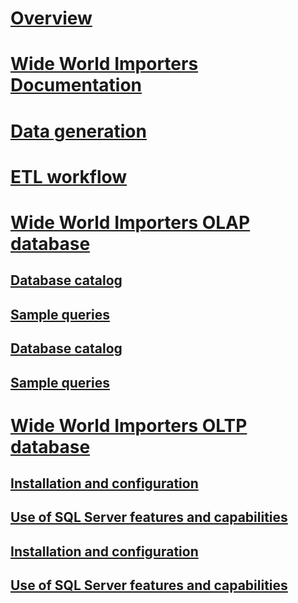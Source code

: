 # [Overview](overview.md)
# [Wide World Importers Documentation](wide-world-importers-documentation.md)
# [Data generation](data-generation.md)
# [ETL workflow](etl-workflow.md)

# [Wide World Importers OLAP database](wide-world-importers-olap-database.md)
## [Database catalog](database-catalog-wwi-olap.md)
## [Sample queries](sample-queries-wwi-olap.md)
## [Database catalog](database-catalog-wwi-olap.md)
## [Sample queries](sample-queries-wwi-olap.md)

# [Wide World Importers OLTP database](wide-world-importers-oltp-database.md)
## [Installation and configuration](installation-and-configuration-wwi-oltp.md)
## [Use of SQL Server features and capabilities](use-of-sql-server-features-and-capabilities-wwi-oltp.md)
## [Installation and configuration](installation-and-configuration-wwi-oltp.md)
## [Use of SQL Server features and capabilities](use-of-sql-server-features-and-capabilities-wwi-oltp.md)
